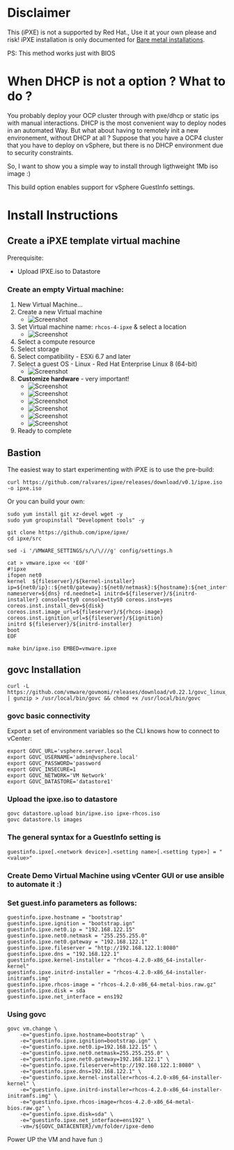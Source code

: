 # Disclaimer

This (iPXE) is not a supported by Red Hat., Use it at your own please and risk! iPXE installation is only documented for [Bare metal installations](https://docs.openshift.com/container-platform/latest/installing/installing_bare_metal/installing-bare-metal.html#installation-user-infra-machines-pxe_installing-bare-metal).

PS: This method works just with BIOS

# When DHCP is not a option ? What to do ?

You probably deploy your OCP cluster through with pxe/dhcp or static ips with manual interactions. DHCP is the most convenient way to deploy nodes in an automated Way. But what about having to remotely init a new environement, without DHCP at all ? Suppose that you have a OCP4 cluster that you have to deploy on vSphere, but there is no DHCP environment due to security constraints.

So, I want to show you a simple way to install through ligthweight 1Mb iso image :)

This build option enables support for vSphere GuestInfo settings.


# Install Instructions

## Create a iPXE template virtual machine

Prerequisite: 
 * Upload IPXE.iso to Datastore

### Create an empty Virtual machine:
 1) New Virtual Machine... 
 2) Create a new Virtual machine
    * ![Screenshot](images/02-new-virtual-machine.png) 
 3) Set Virtual machine name: `rhcos-4-ipxe` & select a location 
    * ![Screenshot](images/03-vm-name-location.png)
 4) Select a compute resource
 5) Select storage
 6) Select compatibility - ESXi 6.7 and later
 7) Select a guest OS - Linux - Red Hat Enterprise Linux 8 (64-bit)
    * ![Screenshot](images/07-select-a-guest-OS.png)
 8) **Customize hardware** - very important!
    * ![Screenshot](images/08-1-cpu.png)
    * ![Screenshot](images/08-1-ram-disk.png)
    * ![Screenshot](images/08-2-boot-bios.png)
    * ![Screenshot](images/08-3-diskuuid.png)
    * ![Screenshot](images/08-4-lat-high.png)
    * ![Screenshot](images/08-5-boot-from-ipxe.png)
 9) Ready to complete

## Bastion

The easiest way to start experimenting with iPXE is to use the pre-build:
```
curl https://github.com/ralvares/ipxe/releases/download/v0.1/ipxe.iso -o ipxe.iso
```

Or you can build your own:
```
sudo yum install git xz-devel wget -y
sudo yum groupinstall "Development tools" -y

git clone https://github.com/ipxe/ipxe/
cd ipxe/src

sed -i '/VMWARE_SETTINGS/s/\/\///g' config/settings.h

cat > vmware.ipxe << 'EOF'
#!ipxe
ifopen net0
kernel  ${fileserver}/${kernel-installer} ip=${net0/ip}::${net0/gateway}:${net0/netmask}:${hostname}:${net_interface}:none nameserver=${dns} rd.neednet=1 initrd=${fileserver}/${initrd-installer} console=tty0 console=ttyS0 coreos.inst=yes coreos.inst.install_dev=${disk} coreos.inst.image_url=${fileserver}/${rhcos-image} coreos.inst.ignition_url=${fileserver}/${ignition}
initrd ${fileserver}/${initrd-installer}
boot
EOF

make bin/ipxe.iso EMBED=vmware.ipxe
```


## govc Installation
```
curl -L https://github.com/vmware/govmomi/releases/download/v0.22.1/govc_linux_amd64.gz | gunzip > /usr/local/bin/govc && chmod +x /usr/local/bin/govc
```
### govc basic connectivity
Export a set of environment variables so the CLI knows how to connect to vCenter:
```
export GOVC_URL='vsphere.server.local
export GOVC_USERNAME='admin@vsphere.local'
export GOVC_PASSWORD='password
export GOVC_INSECURE=1
export GOVC_NETWORK='VM Network'
export GOVC_DATASTORE='datastore1'
```

### Upload the ipxe.iso to datastore
```
govc datastore.upload bin/ipxe.iso ipxe-rhcos.iso
govc datastore.ls images
```

### The general syntax for a GuestInfo setting is
```
guestinfo.ipxe[.<network device>].<setting name>[.<setting type>] = "<value>"
```

### Create Demo Virtual Machine using vCenter GUI or use ansible to automate it :)

### Set guest.info parameters as follows:
```
guestinfo.ipxe.hostname = "bootstrap"
guestinfo.ipxe.ignition = "bootstrap.ign"
guestinfo.ipxe.net0.ip = "192.168.122.15"
guestinfo.ipxe.net0.netmask = "255.255.255.0"
guestinfo.ipxe.net0.gateway = "192.168.122.1"
guestinfo.ipxe.fileserver = "http://192.168.122.1:8080"
guestinfo.ipxe.dns = "192.168.122.1"
guestinfo.ipxe.kernel-installer = "rhcos-4.2.0-x86_64-installer-kernel"
guestinfo.ipxe.initrd-installer = "rhcos-4.2.0-x86_64-installer-initramfs.img"
guestinfo.ipxe.rhcos-image = "rhcos-4.2.0-x86_64-metal-bios.raw.gz"
guestinfo.ipxe.disk = sda
guestinfo.ipxe.net_interface = ens192
```
### Using govc
```
govc vm.change \
    -e="guestinfo.ipxe.hostname=bootstrap" \
    -e="guestinfo.ipxe.ignition=bootstrap.ign" \
    -e="guestinfo.ipxe.net0.ip=192.168.122.15" \
    -e="guestinfo.ipxe.net0.netmask=255.255.255.0" \
    -e="guestinfo.ipxe.net0.gateway=192.168.122.1" \
    -e="guestinfo.ipxe.fileserver=http://192.168.122.1:8080" \
    -e="guestinfo.ipxe.dns=192.168.122.1" \
    -e="guestinfo.ipxe.kernel-installer=rhcos-4.2.0-x86_64-installer-kernel" \
    -e="guestinfo.ipxe.initrd-installer=rhcos-4.2.0-x86_64-installer-initramfs.img" \
    -e="guestinfo.ipxe.rhcos-image=rhcos-4.2.0-x86_64-metal-bios.raw.gz" \
    -e="guestinfo.ipxe.disk=sda" \
    -e="guestinfo.ipxe.net_interface=ens192" \
    -vm=/${GOVC_DATACENTER}/vm/folder/ipxe-demo
```

Power UP the VM and have fun :)
